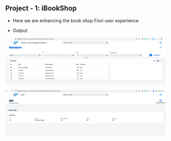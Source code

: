 ## Project - 1: iBookShop
- Here we are enhancing the book shop Fiori user experience 

- Output

![BookCatalog Overview](././assert/BookCatalogUIMaster.png)

![BookCatalog DetailPage](././assert/BookCatalogUIDetail.png)

